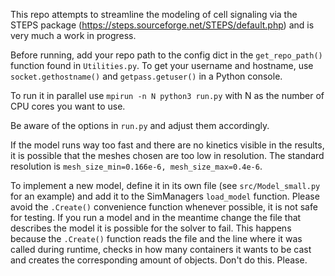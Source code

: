 This repo attempts to streamline the modeling of cell signaling via the STEPS package 
(https://steps.sourceforge.net/STEPS/default.php) and is very much a work in progress.

Before running, add your repo path to the config dict in the `get_repo_path()` function 
found in `Utilities.py`. 
To get your username and hostname, use `socket.gethostname()` and `getpass.getuser()` 
in a Python console. 

To run it in parallel use ``mpirun -n N python3 run.py`` with N as the number of CPU cores
you want to use.

Be aware of the options in ``run.py`` and adjust them accordingly.

If the model runs way too fast and there are no kinetics visible in the results, it is 
possible that the meshes chosen are too low in resolution. The standard resolution is
``mesh_size_min=0.166e-6, mesh_size_max=0.4e-6``.

To implement a new model, define it in its own file (see `src/Model_small.py` for an 
example) and add it to the SimManagers ``load_model`` function. Please avoid the
`.Create()` convenience function whenever possible, it is not safe for testing. If you
run a model and in the meantime change the file that describes the model it is possible
for the solver to fail. This happens because the `.Create()` function reads the file and
the line where it was called during runtime, checks in how many containers it wants to be
cast and creates the corresponding amount of objects. Don't do this. Please. 

